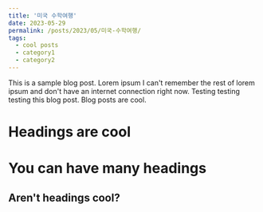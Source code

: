 ```yaml
---
title: '미국 수학여행'
date: 2023-05-29
permalink: /posts/2023/05/미국-수학여행/
tags:
  - cool posts
  - category1
  - category2
---
```


This is a sample blog post. Lorem ipsum I can't remember the rest of lorem ipsum and don't have an internet connection right now. Testing testing testing this blog post. Blog posts are cool.

Headings are cool
======

You can have many headings
======

Aren't headings cool?
------
